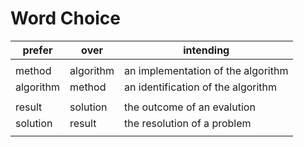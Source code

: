 # Word Choice

prefer | over      | intending
-------|-----------|------------------------------------------
| |
method | algorithm | an implementation of the algorithm
algorithm | method | an identification of the algorithm
| |
result | solution | the outcome of an evalution
solution | result | the resolution of a problem
| |
